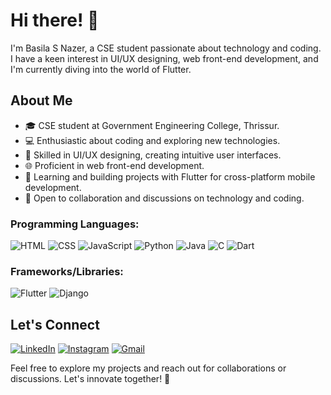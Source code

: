 # Hi there! 👋

I'm Basila S Nazer, a CSE student passionate about technology and coding. I have a keen interest in UI/UX designing, web front-end development, and I'm currently diving into the world of Flutter.

## About Me

- 🎓 CSE student at Government Engineering College, Thrissur.
- 💻 Enthusiastic about coding and exploring new technologies.
- 🎨 Skilled in UI/UX designing, creating intuitive user interfaces.
- 🌐 Proficient in web front-end development.
- 📱 Learning and building projects with Flutter for cross-platform mobile development.
- 💬 Open to collaboration and discussions on technology and coding.

### Programming Languages:
![HTML](https://img.shields.io/badge/HTML5-E34F26?style=for-the-badge&logo=html5&logoColor=white)
![CSS](https://img.shields.io/badge/CSS3-1572B6?style=for-the-badge&logo=css3&logoColor=white)
![JavaScript](https://img.shields.io/badge/JavaScript-F7DF1E?style=for-the-badge&logo=javascript&logoColor=black)
![Python](https://img.shields.io/badge/Python-3776AB?style=for-the-badge&logo=python&logoColor=white)
![Java](https://img.shields.io/badge/Java-007396?style=for-the-badge&logo=java&logoColor=white)
![C](https://img.shields.io/badge/C-00599C?style=for-the-badge&logo=c&logoColor=white)
![Dart](https://img.shields.io/badge/Dart-0175C2?style=for-the-badge&logo=dart&logoColor=white)
### Frameworks/Libraries:
![Flutter](https://img.shields.io/badge/Flutter-02569B?style=for-the-badge&logo=flutter&logoColor=white)
![Django](https://img.shields.io/badge/Django-092E20?style=for-the-badge&logo=django&logoColor=white)

## Let's Connect

[![LinkedIn](https://img.shields.io/badge/LinkedIn-blue?style=for-the-badge&logo=linkedin)](https://www.linkedin.com/in/basila-s-nazer-9a6789227/)
[![Instagram](https://img.shields.io/badge/Instagram-purple?style=for-the-badge&logo=instagram)](https://www.instagram.com/b.a.s.i.l.a_/)
[![Gmail](https://img.shields.io/badge/Gmail-yellow?style=for-the-badge&logo=gmail)](mailto:basilanazer@gmail.com)

Feel free to explore my projects and reach out for collaborations or discussions. Let's innovate together! 🚀

